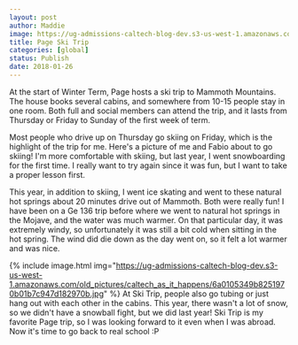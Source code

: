```yaml
---
layout: post
author: Maddie
image: https://ug-admissions-caltech-blog-dev.s3-us-west-1.amazonaws.com/old_pictures/caltech_as_it_happens/6a0105349b8251970b01b7c947d18e970b.jpg
title: Page Ski Trip
categories: [global]
status: Publish
date: 2018-01-26
---
```


At the start of Winter Term, Page hosts a ski trip to Mammoth Mountains. The house books several cabins, and somewhere from 10-15 people stay in one room. Both full and social members can attend the trip, and it lasts from Thursday or Friday to Sunday of the first week of term.

Most people who drive up on Thursday go skiing on Friday, which is the highlight of the trip for me. Here's a picture of me and Fabio about to go skiing! I'm more comfortable with skiing, but last year, I went snowboarding for the first time. I really want to try again since it was fun, but I want to take a proper lesson first.

This year, in addition to skiing, I went ice skating and went to these natural hot springs about 20 minutes drive out of Mammoth. Both were really fun! I have been on a Ge 136 trip before where we went to natural hot springs in the Mojave, and the water was much warmer. On that particular day, it was extremely windy, so unfortunately it was still a bit cold when sitting in the hot spring. The wind did die down as the day went on, so it felt a lot warmer and was nice.


{% include image.html img="https://ug-admissions-caltech-blog-dev.s3-us-west-1.amazonaws.com/old_pictures/caltech_as_it_happens/6a0105349b8251970b01b7c947d182970b.jpg" %}
At Ski Trip, people also go tubing or just hang out with each other in the cabins. This year, there wasn't a lot of snow, so we didn't have a snowball fight, but we did last year! Ski Trip is my favorite Page trip, so I was looking forward to it even when I was abroad. Now it's time to go back to real school :P
